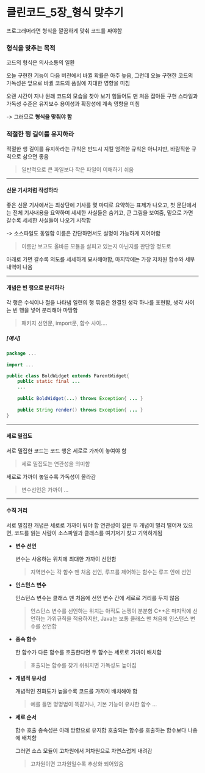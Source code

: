 # 클린코드\_5장_형식 맞추기

프로그래머라면 형식을 깔끔하게 맞춰 코드를 짜야함

### 형식을 맞추는 목적

코드의 형식은 의사소통의 일환

오늘 구현한 기능이 다음 버전에서 바뀔 확률은 아주 높음, 그런데 오늘 구현한 코드의 가독성은 앞으로 바뀔 코드의 품질에 지대한 영향을 미침

오랜 시간이 지나 원래 코드의 모습을 찾아 보기 힘들어도 맨 처음 잡아둔 구현 스타일과 가독성 수준은 유지보수 용이성과 확장성에 계속 영향을 미침

-> 그러므로 **형식을 맞춰야 함**

### 적절한 행 길이를 유지하라

적절한 행 길이를 유지하라는 규칙은 반드시 지킬 엄격한 규칙은 아니지만, 바람직한 규칙으로 삼으면 좋음

> 일반적으로 큰 파일보다 작은 파일이 이해하기 쉬움

---

#### 신문 기사처럼 작성하라

좋은 신문 기사에서는 최상단에 기사를 몇 마디로 요약하는 표제가 나오고, 첫 문단에서는 전체 기사내용을 요약하며 세세한 사실들은 숨기고, 큰 그림을 보여줌, 밑으로 가면 갈수록 세세한 사실들이 나오기 시작함

-> 소스파일도 동일함
이름은 간단하면서도 설명이 가능하게 지어야함

> 이름만 보고도 올바른 모듈을 살피고 있는지 아닌지를 판단할 정도로

아래로 가면 갈수록 의도를 세세하게 묘사해야함, 마지막에는 가장 저차원 함수와 세부 내역이 나옴

---

#### 개념은 빈 행으로 분리하라

각 행은 수식이나 절을 나타냄
일련의 행 묶음은 완결된 생각 하나를 표현함, 생각 사이는 빈 행을 넣어 분리해야 마땅함

> 패키지 선언문, import문, 함수 사이....

##### [예시]

```java
package ...
    
import ...

public class BoldWidget extends ParentWidget{
    public static final ...
    ...
    
    public BoldWidget(...) throws Exception{ ... }
    
    public String render() throws Exception{ ... }
}
```

---

#### 세로 밀집도

서로 밀집한 코드는 코드 행은 세로로 가까이 놓여야 함

> 세로 밀집도는 연관성을 의미함

세로로 가까이 놓일수록 가독성이 올라감

> 변수선언은 가까이 ...

---

#### 수직 거리

서로 밀집한 개념은 세로로 가까이 둬야 함
연관성이 깊은 두 개념이 멀리 떨어져 있으면, 코드를 읽는 사람이 소스파일과 클래스를 여기저기 찾고 기억하게됨

- **변수 선언**

  변수는 사용하는 위치에 최대한 가까이 선언함

  > 지역변수는 각 함수 맨 처음 선언, 루프를 제어하는 함수는 루프 안에 선언

- **인스턴스 변수**

  인스턴스 변수는 클래스 맨 처음에 선언
  변수 간에 세로로 거리를 두지 않음

  > 인스턴스 변수를 선언하는 위치는 아직도 논쟁이 분분함
  > C++은 마지막에 선언하는 가위규칙을 적용하지만, Java는 보통 클래스 맨 처음에 인스턴스 변수를 선언함

- **종속 함수**

  한 함수가 다른 함수를 호출한다면 두 함수는 세로로 가까이 배치함

  > 호출되는 함수를 찾기 쉬워지면 가독성도 높아짐

- **개념적 유사성**

  개념적인 친화도가 높을수록 코드를 가까이 배치해야 함

  > 예를 들면 명명법이 똑같거나, 기본 기능이 유사한 함수 ...

- **세로 순서**

  함수 호출 종속성은 아래 방향으로 유지함
  호출되는 함수를 호출하는 함수보다 나중에 배치함

  그러면 소스 모듈이 고차원에서 저차원으로 자연스럽게 내려감

  > 고차원이면 고차원일수록 추상화 되어있음